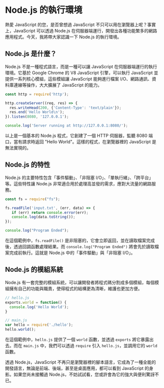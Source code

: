 # Node.js 的執行環境

熱愛 JavaScript 的您，是否曾想過 JavaScript 不只可以用在瀏覽器上呢？事實上，JavaScript 可以透過 Node.js 在伺服器端運行，開發出各種功能繁多的網路應用程式。今天，我將帶大家認識一下 Node.js 的執行環境。

## Node.js 是什麼？

Node.js 不是一種程式語言，而是一種可以讓 JavaScript 在伺服器端運行的執行環境。它基於 Google Chrome 的 V8 JavaScript 引擎，可以執行 JavaScript 並提供一系列核心模組，這些模組讓 JavaScript 能夠進行檔案 I/O、網路通訊、資料庫連線等操作，大大擴展了 JavaScript 的能力。

```javascript
const http = require('http');

http.createServer((req, res) => {
  res.writeHead(200, {'Content-Type': 'text/plain'});
  res.end('Hello World\n');
}).listen(8080, '127.0.0.1');

console.log('Server running at http://127.0.0.1:8080/');
```

以上是一個基本的 Node.js 程式，它創建了一個 HTTP 伺服器，監聽 8080 端口，當有請求時返回 "Hello World"。這樣的程式，在瀏覽器裡的 JavaScript 是無法實現的。

## Node.js 的特性

Node.js 的主要特性包含「事件驅動」、「非阻塞 I/O」、「單執行緒」、「跨平台」等。這些特性讓 Node.js 非常適合用於處理高並發的需求，應對大流量的網路服務。

```javascript
const fs = require("fs");

fs.readFile('input.txt', (err, data) => {
   if (err) return console.error(err);
   console.log(data.toString());
});

console.log("Program Ended");
```

在這個範例中，`fs.readFile()` 是非阻塞的，它會立即返回，並在讀取檔案完成後，透過回調函數處理結果。而 `console.log("Program Ended")` 將會先於讀取檔案完成前執行。這就是 Node.js 中的「事件驅動」與「非阻塞 I/O」。

## Node.js 的模組系統

Node.js 有一套完整的模組系統，可以讓開發者將程式碼分割成多個模組，每個模組擁有自己的功能與職責，使得程式的結構更為清晰，維護也更加方便。

```javascript
// hello.js
exports.world = function() {
  console.log('Hello World');
}

// main.js
var hello = require('./hello');
hello.world();
```

在這個範例中，`hello.js` 提供了一個 `world` 函數，並透過 `exports` 將它暴露出去。而在 `main.js` 中，我們可以透過 `require` 引入 `hello.js`，並調用它的 `world` 函數。

透過 Node.js，JavaScript 不再只是瀏覽器裡的腳本語言，它成為了一種全能的開發語言，無論是前端、後端，甚至是桌面應用，都可以看到 JavaScript 的身影。如果您尚未接觸過 Node.js，不妨試試看，您或許會為它的強大與便利驚訝不已。
